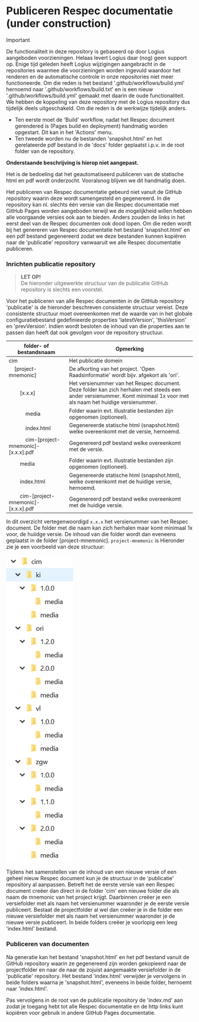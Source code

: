 # Publiceren Respec documentatie (under construction)

> [!IMPORTANT]  
> De functionaliteit in deze repository is gebaseerd op door Logius aangeboden voorzieningen. Helaas levert Logius daar (nog) geen support op. Enige tijd geleden heeft Logius wijzigingen aangebracht in de repositories waarmee die voorzieningen worden ingevuld waardoor het renderen en de automatische controle in onze repositories niet meer functioneerde.
> Om die reden is het bestand '.github/workflows/build.yml' hernoemd naar '.github/workflows/build.txt' en is een nieuw '.github/workflows/build.yml' gemaakt met daarin de oude functionaliteit. We hebben de koppeling van deze repository met de Logius repository dus tijdelijk deels uitgeschakeld.
> Om die reden is de werkwijze tijdelijk anders.
> * Ten eerste moet de 'Build' workflow, nadat het Respec document gerendered is (Pages build en deployment) handmatig worden opgestart. Dit kan in het 'Actions' menu.
> * Ten tweede worden nu de bestanden 'snapshot.html' en het gerelateerde pdf bestand in de 'docs' folder geplaatst i.p.v. in de root folder van de repository.
>
> **Onderstaande beschrijving is hierop niet aangepast.**

Het is de bedoeling dat het geautomatiseerd publiceren van de statische html en pdf wordt onderzocht. Vooralsnog blijven we dit handmatig doen.

Het publiceren van Respec documentatie gebeurd niet vanuit de GitHub repository waarin deze wordt samengesteld en gegenereerd. 
In die repository kan nl. slechts één versie van die Respec documentatie met GitHub Pages worden aangeboden terwijl we de mogelijkheid willen hebben alle voorgaande versies ook aan te bieden. Anders zouden de links in het eerst deel van de Respec documenten ook dood lopen.
Om die reden wordt bij het genereren van Respec documentatie het bestand 'snapshot.html' en een pdf bestand gegenereerd zodat we deze bestanden kunnen kopiëren naar de 'publicatie' repository vanwaaruit we alle Respec documentatie publiceren.

### Inrichten publicatie repository

> **LET OP!**<br/>
> De hieronder uitgewerkte structuur van de publicatie GitHub repository is slechts een voorstel.

Voor het publiceren van alle Respec documenten in de GitHub repository 'publicatie' is de hieronder beschreven consistente structuur vereist. Deze consistente structuur moet overeenkomen met de waarde van in het globale configuratiebestand gedefinieerde properties 'latestVersion', 'thisVersion' en 'prevVersion'. Indien wordt besloten de inhoud van die properties aan te passen dan heeft dat ook gevolgen voor de repository structuur.

| folder- of bestandsnaam | Opmerking |
| --- | --- |
| cim | Het publicatie domein |
| &nbsp;&nbsp;&nbsp;&nbsp;[project-mnemonic] | De afkorting van het project. 'Open Raadsinformatie' wordt bijv. afgekort als 'ori'. |
| &nbsp;&nbsp;&nbsp;&nbsp;&nbsp;&nbsp;&nbsp;&nbsp;[x.x.x] | Het versienummer van het Respec document. Deze folder kan zich herhalen met steeds een ander versienummer. Komt minimaal 1x voor met als naam het huidige versienummer. |
| &nbsp;&nbsp;&nbsp;&nbsp;&nbsp;&nbsp;&nbsp;&nbsp;&nbsp;&nbsp;&nbsp;&nbsp;media | Folder waarin evt. illustratie bestanden zijn opgenomen (optioneel). |
| &nbsp;&nbsp;&nbsp;&nbsp;&nbsp;&nbsp;&nbsp;&nbsp;&nbsp;&nbsp;&nbsp;&nbsp;index.html | Gegenereerde statische html (snapshot.html) welke overeenkomt met de versie, hernoemd. |
| &nbsp;&nbsp;&nbsp;&nbsp;&nbsp;&nbsp;&nbsp;&nbsp;&nbsp;&nbsp;&nbsp;&nbsp;cim-[project-mnemonic]-[x.x.x].pdf | Gegenereerd pdf bestand welke overeenkomt met de versie. |
| &nbsp;&nbsp;&nbsp;&nbsp;&nbsp;&nbsp;&nbsp;&nbsp;media | Folder waarin evt. illustratie bestanden zijn opgenomen (optioneel). |
| &nbsp;&nbsp;&nbsp;&nbsp;&nbsp;&nbsp;&nbsp;&nbsp;index.html | Gegenereerde statische html (snapshot.html), welke overeenkomt met de huidige versie, hernoemd. |
| &nbsp;&nbsp;&nbsp;&nbsp;&nbsp;&nbsp;&nbsp;&nbsp;cim-[project-mnemonic]-[x.x.x].pdf | Gegenereerd pdf bestand welke overeenkomt met de huidige versie. |

In dit overzicht vertegenwoordigd `x.x.x` het versienummer van het Respec document. De folder met die naam kan zich herhalen maar komt minimaal 1x voor, de huiidge versie. De inhoud van die folder wordt dan eveneens geplaatst in de folder [project-mnemonic]. `project-mnemonic` is  Hieronder zie je een voorbeeld van deze structuur:

![Folderstructuur](./media/Folderstructuur.png)

Tijdens het samenstellen van de inhoud van een nieuwe versie of een geheel nieuw Respec document kun je de structuur in de 'publicatie' repository al aanpassen.
Betreft het de eerste versie van een Respec document creëer dan direct in de folder 'cim' een nieuwe folder die als naam de mnemonic van het project krijgt. Daarbinnen creëer je een versiefolder met als naam het versienummer waaronder je de eerste versie publiceert.
Bestaat de projectfolder al wel dan creëer je in die folder een nieuwe versiefolder met als naam het versienummer waaronder je de nieuwe versie publiceert. In beide folders creëer je voorlopig een leeg 'index.html' bestand.

### Publiceren van documenten

Na generatie kan het bestand 'snapshot.html' en het pdf bestand vanuit de GitHub repository waarin ze gegenereerd zijn worden gekopieerd naar de projectfolder en naar de naar de zojuist aangemaakte versiefolder in de 'publicatie' repository. 
Het bestand 'index.html' verwijder je vervolgens in beide folders waarna je 'snapshot.html', eveneens in beide folder, hernoemt naar 'index.html'.

Pas vervolgens in de root van de publicatie repository de 'index.md' aan zodat je toegang hebt tot alle Respec documentatie en de http links kunt kopiëren voor gebruik in andere GitHub Pages documentatie.
